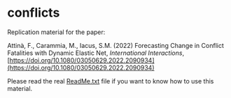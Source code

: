 # conflicts
Replication material for the paper:

Attinà, F., Carammia, M., Iacus, S.M. (2022) Forecasting Change in Conflict Fatalities with Dynamic Elastic Net, *International Interactions*,  [https://doi.org/10.1080/03050629.2022.2090934](https://doi.org/10.1080/03050629.2022.2090934)

Please read the real [ReadMe.txt](https://github.com/siacus/conflicts/blob/main/ReadMe.txt) file if you want to know how to use this material.
